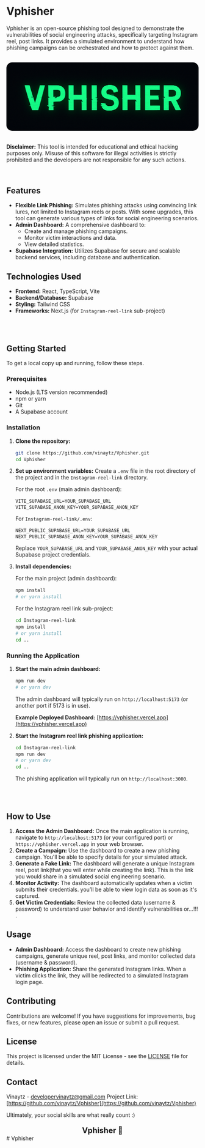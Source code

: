# Vphisher
Vphisher is an open-source phishing tool designed to demonstrate the vulnerabilities of social engineering attacks, specifically targeting Instagram reel, post links. It provides a simulated environment to understand how phishing campaigns can be orchestrated and how to protect against them.

<img src="public/vphisher_logo.png" alt="Vphisher Logo" style="border-radius: 15px; margin:16px 0">


**Disclaimer:** This tool is intended for educational and ethical hacking purposes only. Misuse of this software for illegal activities is strictly prohibited and the developers are not responsible for any such actions.

<br> 

## Features

*   **Flexible Link Phishing:** Simulates phishing attacks using convincing link lures, not limited to Instagram reels or posts. With some upgrades, this tool can generate various types of links for social engineering scenarios.
*   **Admin Dashboard:** A comprehensive dashboard to:
    *   Create and manage phishing campaigns.
    *   Monitor victim interactions and data.
    *   View detailed statistics.
*   **Supabase Integration:** Utilizes Supabase for secure and scalable backend services, including database and authentication.

## Technologies Used

*   **Frontend:** React, TypeScript, Vite
*   **Backend/Database:** Supabase
*   **Styling:** Tailwind CSS
*   **Frameworks:** Next.js (for `Instagram-reel-link` sub-project)

<br>
<br> 

## Getting Started

To get a local copy up and running, follow these steps.

### Prerequisites

*   Node.js (LTS version recommended)
*   npm or yarn
*   Git
*   A Supabase account

### Installation

1.  **Clone the repository:**
    ```bash
    git clone https://github.com/vinaytz/Vphisher.git
    cd Vphisher
    ```

2.  **Set up environment variables:**
    Create a `.env` file in the root directory of the project and in the `Instagram-reel-link` directory.
    
    For the root `.env` (main admin dashboard):
    ```
    VITE_SUPABASE_URL=YOUR_SUPABASE_URL
    VITE_SUPABASE_ANON_KEY=YOUR_SUPABASE_ANON_KEY
    ```
    
    For `Instagram-reel-link/.env`:
    ```
    NEXT_PUBLIC_SUPABASE_URL=YOUR_SUPABASE_URL
    NEXT_PUBLIC_SUPABASE_ANON_KEY=YOUR_SUPABASE_ANON_KEY
    ```
    Replace `YOUR_SUPABASE_URL` and `YOUR_SUPABASE_ANON_KEY` with your actual Supabase project credentials.

3.  **Install dependencies:**

    For the main project (admin dashboard):
    ```bash
    npm install
    # or yarn install
    ```

    For the Instagram reel link sub-project:
    ```bash
    cd Instagram-reel-link
    npm install
    # or yarn install
    cd ..
    ```

### Running the Application

1.  **Start the main admin dashboard:**
    ```bash
    npm run dev
    # or yarn dev
    ```
    The admin dashboard will typically run on `http://localhost:5173` (or another port if 5173 is in use).

    **Example Deployed Dashboard:** [https://vphisher.vercel.app](https://vphisher.vercel.app)

2.  **Start the Instagram reel link phishing application:**
    ```bash
    cd Instagram-reel-link
    npm run dev
    # or yarn dev
    cd ..
    ```
    The phishing application will typically run on `http://localhost:3000`.

<br>
<br>

## How to Use

1.  **Access the Admin Dashboard:** Once the main application is running, navigate to `http://localhost:5173` (or your configured port) or `https://vphisher.vercel.app` in your web browser. 
2.  **Create a Campaign:** Use the dashboard to create a new phishing campaign. You'll be able to specify details for your simulated attack.
3.  **Generate a Fake Link:** The dashboard will generate a unique Instagram reel, post link(that you will enter while creating the link). This is the link you would share in a simulated social engineering scenario.
4.  **Monitor Activity:** The dashboard automatically updates when a victim submits their credentials. you’ll be able to view login data as soon as it's captured.
5.  **Get Victim Credentials:** Review the collected data (username & password) to understand user behavior and identify vulnerabilities or...!!! .

## Usage

*   **Admin Dashboard:** Access the dashboard to create new phishing campaigns, generate unique reel, post links, and monitor collected data (username & password).
*   **Phishing Application:** Share the generated Instagram links. When a victim clicks the link, they will be redirected to a simulated Instagram login page.

## Contributing

Contributions are welcome! If you have suggestions for improvements, bug fixes, or new features, please open an issue or submit a pull request.

## License

This project is licensed under the MIT License - see the [LICENSE](LICENSE) file for details.

## Contact

Vinaytz - developervinaytz@gmail.com
Project Link: [https://github.com/vinaytz/Vphisher](https://github.com/vinaytz/Vphisher)

Ultimately, your social skills are what really count :)
 
<div style="text-align: center; font-weight:bold; font-size:20px; margin-top:20px">Vphisher 💚</div># Vphisher
